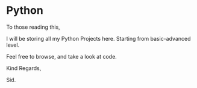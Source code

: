 # Python
To those reading this, 

I will be storing all my Python Projects here. Starting from basic-advanced level. 

Feel free to browse, and take a look at code. 

Kind Regards, 

Sid. 

